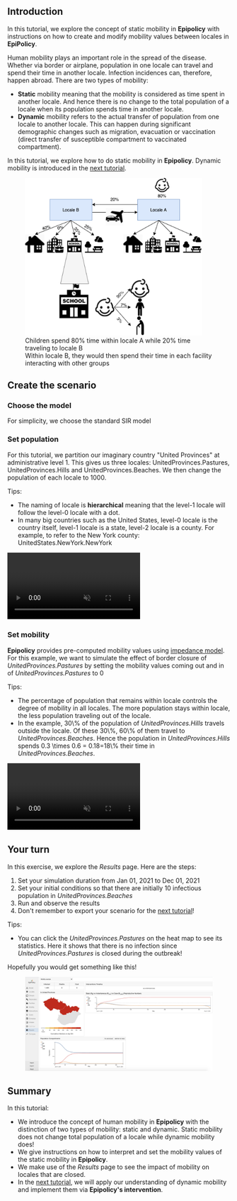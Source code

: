 ## Introduction

In this tutorial, we explore the concept of static mobility in **Epipolicy** with instructions on how to create and modify mobility values between locales in **EpiPolicy**.

Human mobility plays an important role in the spread of the disease. Whether via border or airplane, population in one locale can travel and spend their time in another locale. Infection incidences can, therefore, happen abroad. There are two types of mobility:
- **Static** mobility meaning that the mobility is considered as time spent in another locale. And hence there is no change to the total population of a locale when its population spends time in another locale.
- **Dynamic** mobility refers to the actual transfer of population from one locale to another locale. This can happen during significant demographic changes such as migration, evacuation or vaccination (direct transfer of susceptible compartment to vaccinated compartment).

In this tutorial, we explore how to do static mobility in **Epipolicy**. Dynamic mobility is introduced in the [next tutorial](/intro_to_dynamic_mobility).

<figure class="text-center">
  <img src="assets/intro_to_static_mobility/mobility.png" width="400"/>
  <figcaption>Children spend 80% time within locale A while 20% time traveling to locale B</figcaption>
  <figcaption>Within locale B, they would then spend their time in each facility interacting with other groups</figcaption>
</figure>

## Create the scenario

### Choose the model

For simplicity, we choose the standard SIR model

### Set population

For this tutorial, we partition our imaginary country "United Provinces" at administrative level 1. This gives us three locales: UnitedProvinces.Pastures, UnitedProvinces.Hills and UnitedProvinces.Beaches. We then change the population of each locale to 1000.

Tips:
- The naming of locale is **hierarchical** meaning that the level-1 locale will follow the level-0 locale with a dot.
- In many big countries such as the United States, level-0 locale is the country itself, level-1 locale is a state, level-2 locale is a county. For example, to refer to the New York county: UnitedStates.NewYork.NewYork

<div class="tutorial-video-container">
    <video class="tutorial-video" autoplay muted loop>
        <source src="assets/intro_to_static_mobility/locales.mp4" type="video/mp4">
    </video>
</div>

### Set mobility

**Epipolicy** provides pre-computed mobility values using [impedance model](https://ij-healthgeographics.biomedcentral.com/articles/10.1186/s12942-017-0115-7). For this example, we want to simulate the effect of border closure of _UnitedProvinces.Pastures_ by setting the mobility values coming out and in of _UnitedProvinces.Pastures_ to 0

Tips:
- The percentage of population that remains within locale controls the degree of mobility in all locales. The more population stays within locale, the less population traveling out of the locale.
- In the example, <tex>30\\%</tex> of the population of _UnitedProvinces.Hills_ travels outside the locale. Of these  <tex>30\\%</tex>, <tex>60\\%</tex> of them travel to _UnitedProvinces.Beaches_. Hence the population in _UnitedProvinces.Hills_ spends <tex>0.3 \times 0.6 = 0.18=18\\%</tex> their time in _UnitedProvinces.Beaches_.

<div class="tutorial-video-container">
    <video class="tutorial-video" autoplay muted loop>
        <source src="assets/intro_to_static_mobility/mobility.mp4" type="video/mp4">
    </video>
</div>

## Your turn

In this exercise, we explore the _Results_ page. Here are the steps:
1. Set your simulation duration from Jan 01, 2021 to Dec 01, 2021
2. Set your initial conditions so that there are initially 10 infectious population in _UnitedProvinces.Beaches_
3. Run and observe the results
4. Don't remember to export your scenario for the [next tutorial](/intro_to_dynamic_mobility)!

Tips:
- You can click the _UnitedProvinces.Pastures_ on the heat map to see its statistics. Here it shows that there is no infection since _UnitedProvinces.Pastures_ is closed during the outbreak!

Hopefully you would get something like this!

<figure class="text-center">
  <img src="assets/intro_to_static_mobility/results.png"/>
</figure>

## Summary

In this tutorial:
- We introduce the concept of human mobility in **Epipolicy** with the distinction of two types of mobility: static and dynamic. Static mobility does not change total population of a locale while dynamic mobility does!
- We give instructions on how to interpret and set the mobility values of the static mobility in **Epipolicy**.
- We make use of the _Results_ page to see the impact of mobility on locales that are closed.
- In the [next tutorial](/intro_to_dynamic_mobility), we will apply our understanding of dynamic mobility and implement them via **Epipolicy's intervention**.
